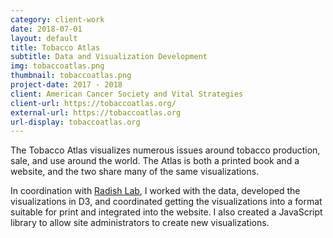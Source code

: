 ```yaml
---
category: client-work
date: 2018-07-01
layout: default
title: Tobacco Atlas
subtitle: Data and Visualization Development
img: tobaccoatlas.png
thumbnail: tobaccoatlas.png
project-date: 2017 - 2018
client: American Cancer Society and Vital Strategies
client-url: https://tobaccoatlas.org/
external-url: https://tobaccoatlas.org
url-display: tobaccoatlas.org
---
```


The Tobacco Atlas visualizes numerous issues around tobacco production, sale, and use around the world. The Atlas is both a printed book and a website, and the two share many of the same visualizations.

In coordination with [Radish Lab](https://radishlab.com/), I worked with the data, developed the visualizations in D3, and coordinated getting the visualizations into a format suitable for print and integrated into the website. I also created a JavaScript library to allow site administrators to create new visualizations.
